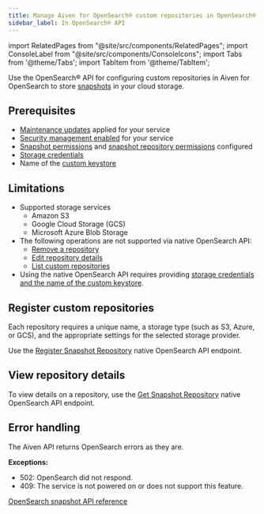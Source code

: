 ```yaml
---
title: Manage Aiven for OpenSearch® custom repositories in OpenSearch® API
sidebar_label: In OpenSearch® API
---
```


import RelatedPages from "@site/src/components/RelatedPages";
import ConsoleLabel from "@site/src/components/ConsoleIcons";
import Tabs from '@theme/Tabs';
import TabItem from '@theme/TabItem';

Use the OpenSearch® API for configuring custom repositories in Aiven for OpenSearch to store [snapshots](/docs/products/opensearch/howto/manage-snapshots) in your cloud storage.

## Prerequisites

- [Maintenance updates](/docs/platform/concepts/maintenance-window#maintenance-updates)
  applied for your service
- [Security management enabled](/docs/products/opensearch/howto/enable-opensearch-security)
  for your service
- [Snapshot permissions](https://docs.opensearch.org/docs/latest/security/access-control/permissions/#snapshot-permissions)
  and
  [snapshot repository permissions](https://docs.opensearch.org/docs/latest/security/access-control/permissions/#snapshot-repository-permissions)
  configured
- [Storage credentials](/docs/products/opensearch/howto/snapshot-credentials)
- Name of the [custom keystore](/docs/products/opensearch/howto/snapshot-credentials)

## Limitations

- Supported storage services
  - Amazon S3
  - Google Cloud Storage (GCS)
  - Microsoft Azure Blob Storage
- The following operations are not supported via native OpenSearch API:
  - [Remove a repository](/docs/products/opensearch/howto/custom-repositories#remove-a-repository)
  - [Edit repository details](/docs/products/opensearch/howto/custom-repositories#view-or-edit-repository-details)
  - [List custom repositories](/docs/products/opensearch/howto/custom-repositories#list-custom-repositories)
- Using the native OpenSearch API requires providing
  [storage credentials and the name of the custom keystore](/docs/products/opensearch/howto/snapshot-credentials).

## Register custom repositories

Each repository requires a unique name, a storage type (such as S3, Azure, or GCS), and
the appropriate settings for the selected storage provider.

Use the
[Register Snapshot Repository](https://docs.opensearch.org/docs/latest/api-reference/snapshots/create-repository/)
native OpenSearch API endpoint.

## View repository details

To view details on a repository, use the
[Get Snapshot Repository](https://docs.opensearch.org/docs/latest/api-reference/snapshots/get-snapshot-repository/)
native OpenSearch API endpoint.

## Error handling

The Aiven API returns OpenSearch errors as they are.

**Exceptions:**

- 502: OpenSearch did not respond.
- 409: The service is not powered on or does not support this feature.

<RelatedPages/>

[OpenSearch snapshot API reference](https://opensearch.org/docs/latest/api-reference/snapshots/index/)
